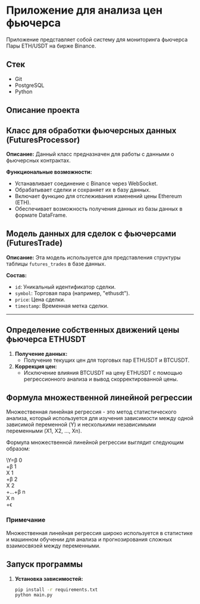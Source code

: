 # Приложение для анализа цен фьючерса 
    
Приложение представляет собой систему для мониторинга фьючерса Пары ETH/USDT на бирже Binance.


## Стек

- Git
- PostgreSQL
- Python

## Описание проекта
## Класс для обработки фьючерсных данных (FuturesProcessor)

**Описание:** Данный класс предназначен для работы с данными о фьючерсных контрактах.

**Функциональные возможности:**
- Устанавливает соединение с Binance через WebSocket.
- Обрабатывает сделки и сохраняет их в базу данных.
- Включает функцию для отслеживания изменений цены Ethereum (ETH).
- Обеспечивает возможность получения данных из базы данных в формате DataFrame.

## Модель данных для сделок с фьючерсами (FuturesTrade)

**Описание:** Эта модель используется для представления структуры таблицы `futures_trades` в базе данных.

**Состав:**
- `id`: Уникальный идентификатор сделки.
- `symbol`: Торговая пара (например, "ethusdt").
- `price`: Цена сделки.
- `timestamp`: Временная метка сделки.

---

## Определение собственных движений цены фьючерса ETHUSDT

1. **Получение данных:**
   - Получение текущих цен для торговых пар ETHUSDT и BTCUSDT.
2. **Коррекция цен:**
   - Исключение влияния BTCUSDT на цену ETHUSDT с помощью регрессионного анализа и вывод скорректированной цены.

## Формула множественной линейной регрессии

Множественная линейная регрессия - это метод статистического анализа, который используется для изучения зависимости между одной зависимой переменной (Y) и несколькими независимыми переменными (X1, X2, ..., Xn).

Формула множественной линейной регрессии выглядит следующим образом:

\Y=β 
0
​	
 +β 
1
​	
 X 
1
​	
 +β 
2
​	
 X 
2
​	
 +…+β 
n
​	
 X 
n
​	
 +ϵ


### Примечание

Множественная линейная регрессия широко используется в статистике и машинном обучении для анализа и прогнозирования сложных взаимосвязей между переменными.

## Запуск программы

1. **Установка зависимостей:**
   ```sh
   pip install -r requirements.txt
   python main.py
